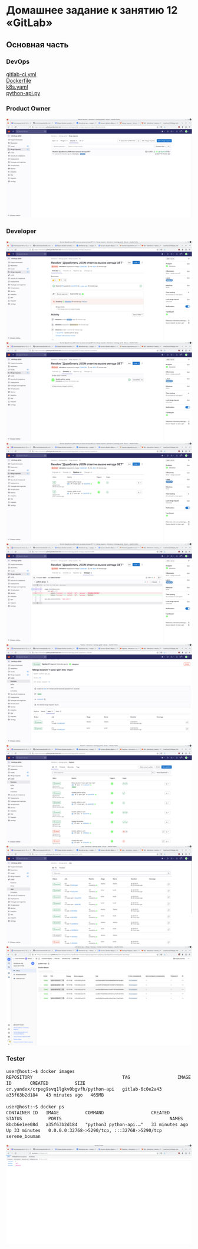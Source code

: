 # Домашнее задание к занятию 12 «GitLab»
## Основная часть

### DevOps

[gitlab-ci.yml](09-ci/06-gitlab/netology-gitlab/gitlab-ci.yml)</br>
[Dockerfile](09-ci/06-gitlab/netology-gitlab/Dockerfile4)</br>
[k8s.yaml](09-ci/06-gitlab/netology-gitlab/k8s.yaml)</br>
[python-api.py](09-ci/06-gitlab/netology-gitlab/python-api.py)</br>

### Product Owner

![Pic. 1](09-ci/06-gitlab/pics/issues.png "Pic. 1")

### Developer

![Pic. 2](09-ci/06-gitlab/pics/issues1.png "Pic. 2")
![Pic. 3](09-ci/06-gitlab/pics/issues2.png "Pic. 3")
![Pic. 4](09-ci/06-gitlab/pics/issues3.png "Pic. 4")
![Pic. 5](09-ci/06-gitlab/pics/issues4.png "Pic. 5")
![Pic. 6](09-ci/06-gitlab/pics/pipeline11.png "Pic. 6")
![Pic. 7](09-ci/06-gitlab/pics/pipelines.png "Pic. 7")
![Pic. 8](09-ci/06-gitlab/pics/jobs.png "Pic. 8")
![Pic. 9](09-ci/06-gitlab/pics/registry.png "Pic. 9")

### Tester
```console
user@host:~$ docker images
REPOSITORY                                  TAG                  IMAGE ID       CREATED          SIZE
cr.yandex/crpeg9svq1lgkv0bgvfh/python-api   gitlab-6c0e2a43      a35f63b2d184   43 minutes ago   465MB

user@host:~$ docker ps
CONTAINER ID   IMAGE          COMMAND                  CREATED          STATUS          PORTS                                         NAMES
8bcb6e1ee08d   a35f63b2d184   "python3 python-api.…"   33 minutes ago   Up 33 minutes   0.0.0.0:32768->5290/tcp, :::32768->5290/tcp   serene_bouman
```

![Pic. 10](09-ci/06-gitlab/pics/test.png "Pic. 10")
